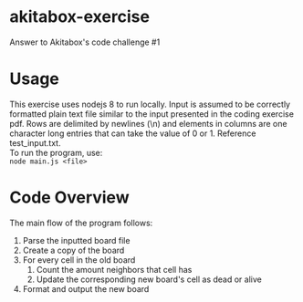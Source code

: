 # akitabox-exercise

Answer to Akitabox's code challenge #1

# Usage

This exercise uses nodejs 8 to run locally. Input is assumed to be correctly formatted plain text file similar to the input presented in the coding exercise pdf. Rows are delimited by newlines (\n) and elements in columns are one character long entries that can take the value of 0 or 1. Reference test_input.txt.  
To run the program, use:  
`node main.js <file>`

# Code Overview

The main flow of the program follows:

1. Parse the inputted board file
2. Create a copy of the board
3. For every cell in the old board
    1. Count the amount neighbors that cell has
    2. Update the corresponding new board's cell as dead or alive
4. Format and output the new board
